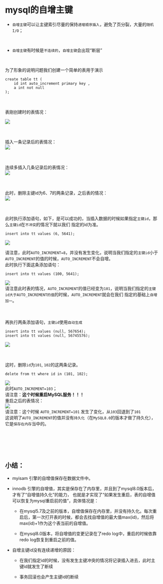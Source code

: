 
# mysql的自增主键

+ ```自增主键```可以让主键索引尽量的保持```递增顺序插入```，避免了页分裂，大量的```随机I/O```；
<br>

+ ```自增主键```有时候是```不连续的```，```自增主键```会出现“断层”
<br>

为了形象的说明问题我们创建一个简单的表用于演示
```mysql
create table tt (
    id int auto_increment primary key ,
    a int not null
);
```
<br>
<br>
表刚创建时的表情况：<br>   

![](.mysql_自增主键的问题_images/表刚创建时.png)
<br>
<br>
<br>

插入一条记录后的表情况：<br>
![](.mysql_自增主键的问题_images/插入一条记录后的表情况.png)
<br>
<br>
<br>

连续多插入几条记录后的表情况：<br>
![](.mysql_自增主键的问题_images/多插入几条记录后的表情况.png)
<br>
<br>
<br>

此时，删除主键id为6、7的两条记录，之后表的情况：<br>
![](.mysql_自增主键的问题_images/f4d8fb6d.png)
<br>
<br>
<br>

此时执行添加语句，如下，是可以成功的，当插入数据的时候如果指定```主键id```，那么```主键id```在```不冲突```的情况下就以我们
指定的id为准。
```mysql
insert into tt values (6, 5641);
```
![](.mysql_自增主键的问题_images/af5df6b1.png)

请注意，此时```AUTO_INCREMENT=8```，并没有发生变化，说明当我们指定的```主键id```小于```AUTO_INCREMENT```的值的时候，```AUTO_INCREMENT```不会自增。
<br>
此时执行下面这条添加语句：<br>
```mysql
insert into tt values (100, 5641);
```
![](.mysql_自增主键的问题_images/a3bd02af.png)
<br>
请注意此时表的情况，```AUTO_INCREMENT```的值已经变为```101```，说明当我们指定的```主键id大于AUTO_INCREMENT的值```的时候，```AUTO_INCREMENT```就会在我们
指定的基础上```自增加一```。
<br>
<br>
<br>
<br>
再执行两条添加语句，```主键id```使用```自动生成```
```mysql
insert into tt values (null, 567654);
insert into tt values (null, 56745576);
```
![](.mysql_自增主键的问题_images/8b76b134.png)
<br>
<br>
<br>

这时，删除```id```为```101```, ```102```的这两条记录。
```mysql
delete from tt where id in (101, 102);
```
![](.mysql_自增主键的问题_images/4b054538.png)
<br>
此时```AUTO_INCREMENT=103```；
<br>
请注意：**这个时候重启MySQL服务！！！**
<br>
重启之后的表情况：
<br>
![](.mysql_自增主键的问题_images/c4fc70f3.png)
<br>
请注意：这个时候 ```AUTO_INCREMENT=101``` 发生了变化，从```103```回退到了```101```
<br>
这说明了```AUTO_INCREMENT```的值并没有```持久化```（在```MySQL8.0```的版本才做了持久化），它是```保存在内存```当中的。


<br>
<br>
<br>
<br>

## 小结：
+ myisam 引擎的自增值保存在数据文件中。

+ innodb 引擎的自增值，其实是保存在了内存里，并且到了mysql8.0版本后，才有了“自增值持久化”的能力，
  也就是才实现了“如果发生重启，表的自增值可以恢复为mysql重启前的值”，具体情况是：
  + 在mysql5.7及之前的版本，自增值保存在内存里，并没有持久化。每次重启后，第一次打开表的时候，都会去找自增值的最大值max(id)，然后将max(id)+1作为这个表当前的自增值。
  
  + 在mysql8.0版本，将自增值的变更记录在了redo log中，重启的时候依靠redo log恢复到重启之前的值。
  
  
+ 自增主键id没有连续递增的原因：
  + 在我们指定id的时候，没有发生主键冲突的情况将记录插入进去，此时主键id就发生了断续
  
  + 事务回滚也会产生主键id的断续

